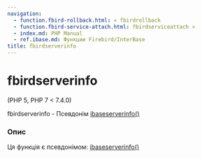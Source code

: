 ```yaml
---
navigation:
  - function.fbird-rollback.html: « fbirdrollback
  - function.fbird-service-attach.html: fbirdserviceattach »
  - index.md: PHP Manual
  - ref.ibase.md: Функции Firebird/InterBase
title: fbirdserverinfo
---
```

# fbirdserverinfo

(PHP 5, PHP 7 < 7.4.0)

fbirdserverinfo - Псевдонім [ibaseserverinfo()](function.ibase-server-info.md)

### Опис

Ця функція є псевдонімом: [ibaseserverinfo()](function.ibase-server-info.md)
